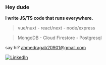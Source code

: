 ### Hey dude

**I write JS/TS code that runs everywhere.**

> vue/nuxt - react/next - node/express

> MongoDB - Cloud Firestore - Postgresql

say hi? ahmedragab20901@gmail.com

[![LinkedIn](https://img.shields.io/badge/-LinkedIn-blue?style=flat-square&logo=Linkedin&logoColor=white&link=https://www.linkedin.com/in/ahmed-ragab-bb75541b3)](https://www.linkedin.com/in/ahmed-ragab-bb75541b3)
